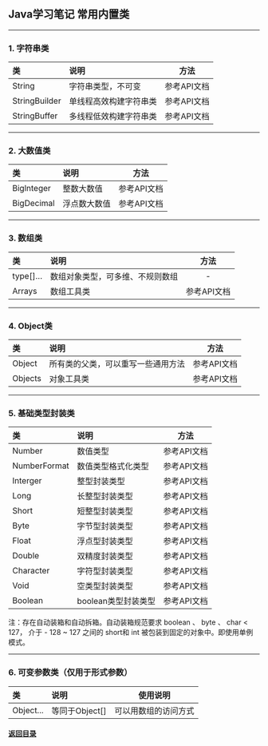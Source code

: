 ## Java学习笔记 常用内置类
---
### 1. 字符串类

| 类 | 说明 | 方法 |
| :-----| :---- | :----: |
| String | 字符串类型，不可变 | 参考API文档 |
| StringBuilder | 单线程高效构建字符串类 | 参考API文档 |
| StringBuffer | 多线程低效构建字符串类 | 参考API文档 |

---
### 2. 大数值类

| 类 | 说明 | 方法 |
| :-----| :---- | :----: |
| Biglnteger | 整数大数值 | 参考API文档 |
| BigDecimal | 浮点数大数值 | 参考API文档 |

---
### 3. 数组类

| 类 | 说明 | 方法 |
| :-----| :---- | :----: |
| type[]… | 数组对象类型，可多维、不规则数组 | - |
| Arrays | 数组工具类 | 参考API文档 |

--- 
### 4. Object类  

| 类 | 说明 | 方法 |
| :-----| :---- | :----: |
| Object | 所有类的父类，可以重写一些通用方法 | 参考API文档 |
| Objects | 对象工具类 | 参考API文档 |

---
### 5. 基础类型封装类

| 类 | 说明 | 方法 |
| :-----| :---- | :----: |
| Number | 数值类型 | 参考API文档 |
| NumberFormat | 数值类型格式化类型 | 参考API文档 |
| Interger | 整型封装类型 | 参考API文档 |
| Long | 长整型封装类型 | 参考API文档 |
| Short | 短整型封装类型 | 参考API文档 |
| Byte | 字节型封装类型 | 参考API文档 |
| Float | 浮点型封装类型 | 参考API文档 |
| Double | 双精度封装类型 | 参考API文档 |
| Character | 字符型封装类型 | 参考API文档 |
| Void | 空类型封装类型 | 参考API文档 |
| Boolean | boolean类型封装类型 | 参考API文档 |

注：存在自动装箱和自动拆箱。自动装箱规范要求 boolean 、 byte 、 char < 127， 介于 - 128 ~ 127 之间的 short和 int 被包装到固定的对象中。即使用单例模式。

---
### 6. 可变参数类（仅用于形式参数）  

| 类 | 说明 | 使用说明 |
| :-----| :---- | :----: |
| Object... | 等同于Object[] | 可以用数组的访问方式 |


#### [返回目录](./)
